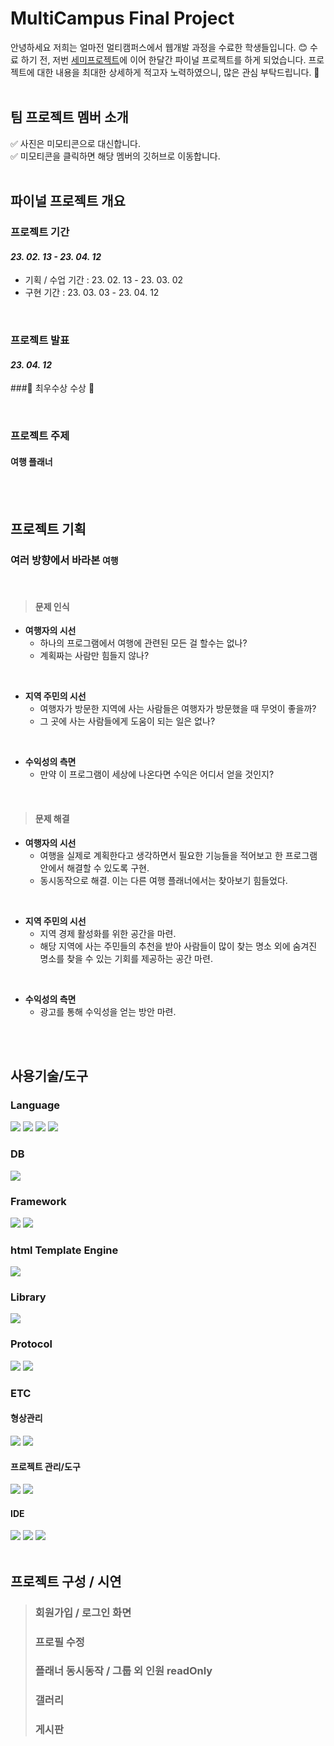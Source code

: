 # MultiCampus Final Project
안녕하세요 저희는 얼마전 멀티캠퍼스에서 웹개발 과정을 수료한 학생들입니다. 😊
수료 하기 전, 저번 [세미프로젝트](https://github.com/sieunnnn/MultiCampusSemiProject "세미프로젝트")에 이어 한달간 파이널 프로젝트를 하게 되었습니다.
프로젝트에 대한 내용을 최대한 상세하게 적고자 노력하였으니, 많은 관심 부탁드립니다. 🙌
<br>
<br>
## 팀 프로젝트 멤버 소개
✅ 사진은 미모티콘으로 대신합니다.
<br>
✅ 미모티콘을 클릭하면 해당 멤버의 깃허브로 이동합니다.
<br>
<br>
## 파이널 프로젝트 개요
### 프로젝트 기간
#### *23. 02. 13 - 23. 04. 12*
- 기획 / 수업 기간 : 23. 02. 13 - 23. 03. 02
- 구현 기간 : 23. 03. 03 - 23. 04. 12

<br>

### 프로젝트 발표

#### *23. 04. 12*

###🏅 최우수상 수상 🏅

<br>

### 프로젝트 주제

#### 여행 플래너

<br>

<br>

## 프로젝트 기획

### 여러 방향에서 바라본 `여행`

<br>

> #### 문제 인식

- **여행자의 시선**
	- 하나의 프로그램에서 여행에 관련된 모든 걸 할수는 없나?
	- 계획짜는 사람만 힘들지 않나?
<br>

- **지역 주민의 시선**
	- 여행자가 방문한 지역에 사는 사람들은 여행자가 방문했을 때 무엇이 좋을까?
	- 그 곳에 사는 사람들에게 도움이 되는 일은 없나?
<br>

- **수익성의 측면**
	- 만약 이 프로그램이 세상에 나온다면 수익은 어디서 얻을 것인지?
<br>

> #### 문제 해결

- **여행자의 시선**
	- 여행을 실제로 계획한다고 생각하면서 필요한 기능들을 적어보고 한 프로그램 안에서 해결할 수 있도록 구현.
	- 동시동작으로 해결. 이는 다른 여행 플래너에서는 찾아보기 힘들었다.
<br>

- **지역 주민의 시선**
	- 지역 경제 활성화를 위한 공간을 마련.
	- 해당 지역에 사는 주민들의 추천을 받아 사람들이 많이 찾는 명소 외에 숨겨진 명소를 찾을 수 있는 기회를 제공하는 공간 마련.
<br>

- **수익성의 측면**
	- 광고를 통해 수익성을 얻는 방안 마련.

<br>
<br>

## 사용기술/도구
### Language
<img src="https://img.shields.io/badge/Java-FF7800?style=for-the-badge&logo=Java&logoColor=white"> <img src="https://img.shields.io/badge/html5-E34F26?style=for-the-badge&logo=html5&logoColor=white"> <img src="https://img.shields.io/badge/css3-1572B6?style=for-the-badge&logo=css3&logoColor=white"> <img src="https://img.shields.io/badge/javascript-F7DF1E?style=for-the-badge&logo=javascript&logoColor=white">

### DB
<img src="https://img.shields.io/badge/mysql-4479A1?style=for-the-badge&logo=mysql&logoColor=white">

### Framework
<img src="https://img.shields.io/badge/springboot-6DB33F?style=for-the-badge&logo=springboot&logoColor=white"> <img src="https://img.shields.io/badge/hibernate-59666C?style=for-the-badge&logo=hibernate&logoColor=white">

### html Template Engine
<img src="https://img.shields.io/badge/thymeleaf-005F0F?style=for-the-badge&logo=thymeleaf&logoColor=white">

### Library
<img src="https://img.shields.io/badge/bootstrap-7952B3?style=for-the-badge&logo=bootstrap&logoColor=white">

### Protocol
<img src="https://img.shields.io/badge/http-black?style=for-the-badge&logo=http&logoColor=white"> <img src="https://img.shields.io/badge/socket.io-black?style=for-the-badge&logo=socketdotio&logoColor=white">

### ETC
#### 형상관리
<img src="https://img.shields.io/badge/github-181717?style=for-the-badge&logo=github&logoColor=white"> <img src="https://img.shields.io/badge/git-F05032?style=for-the-badge&logo=git&logoColor=white">
#### 프로젝트 관리/도구
<img src="https://img.shields.io/badge/notion-000000?style=for-the-badge&logo=notion&logoColor=white"> <img src="https://img.shields.io/badge/figma-F24E1E?style=for-the-badge&logo=figma&logoColor=white">
#### IDE
<img src="https://img.shields.io/badge/intellijidea-black?style=for-the-badge&logo=intellijidea&logoColor=white"> <img src="https://img.shields.io/badge/eclipseide-2C2255?style=for-the-badge&logo=eclipseide&logoColor=white"> <img src="https://img.shields.io/badge/visualstudiocode-007ACC?style=for-the-badge&logo=visualstudiocode&logoColor=white">
<br>
<br>
## 프로젝트 구성 / 시연
> ### 회원가입 / 로그인 화면
> ### 프로필 수정
> ### 플래너 동시동작 / 그룹 외 인원 readOnly
> ### 갤러리
> ### 게시판
